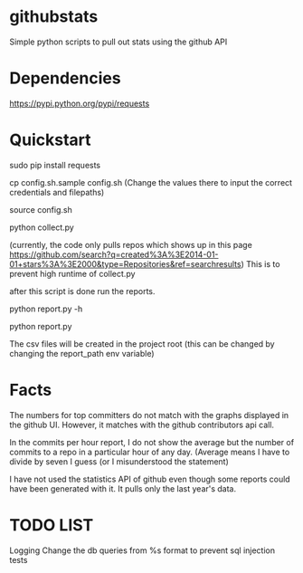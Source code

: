 githubstats
===========

Simple python scripts to pull out stats using the github API

Dependencies
============

https://pypi.python.org/pypi/requests

Quickstart
==========
sudo pip install requests

cp config.sh.sample config.sh (Change the values there to input the correct credentials and filepaths)

source config.sh

python collect.py 

(currently, the code only pulls repos which shows up in this page https://github.com/search?q=created%3A%3E2014-01-01+stars%3A%3E2000&type=Repositories&ref=searchresults) This is to prevent high runtime of collect.py

after this script is done run the reports.

python report.py -h

python report.py

The csv files will be created in the project root (this can be changed by changing the report_path env variable)

Facts
=====

The numbers for top committers do not match with the graphs displayed in the github UI. However, it matches with the github contributors api call.

In the commits per hour report, I do not show the average but the number of commits to a repo in a particular hour of any day.
(Average means I have to divide by seven I guess (or I misunderstood the statement)

I have not used the statistics API of github even though some reports could have been generated with it.
It pulls only the last year's data.

TODO LIST
=========

Logging
Change the db queries from %s format to prevent sql injection
tests
